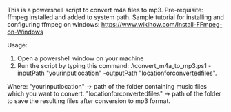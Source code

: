 This is a powershell script to convert m4a files to mp3.
Pre-requisite: ffmpeg installed and added to system path.
Sample tutorial for installing and configuring ffmpeg on windows: https://www.wikihow.com/Install-FFmpeg-on-Windows

Usage: 
1. Open a powershell window on your machine
2. Run the script by typing this command: .\convert_m4a_to_mp3.ps1 -inputPath "yourinputlocation" -outputPath "locationforconvertedfiles".

Where:
"yourinputlocation" -> path of the folder containing music files which you want to convert.
"locationforconvertedfiles" -> path of the folder to save the resulting files after conversion to mp3 format.

